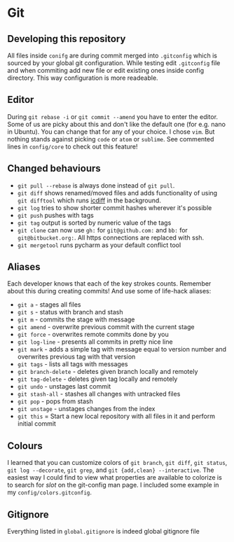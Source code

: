 # Git

## Developing this repository

All files inside `conifg` are during commit merged into `.gitconfig` which is sourced by your global git configuration. While testing edit `.gitconfig` file and when commiting add new file or edit existing ones inside config directory. This way configuration is more readeable.

## Editor

During `git rebase -i` or `git commit --amend` you have to enter the editor. Some of us are picky about this and don't like the default one (for e.g. nano in Ubuntu). You can change that for any of your choice. I chose `vim`. But nothing stands against picking `code` or `atom` or `sublime`. See commented lines in `config/core` to check out this feature!

## Changed behaviours

* `git pull --rebase` is always done instead of `git pull`.
* `git diff` shows renamed/moved files and adds functionality of using `git difftool` which runs [icdiff](https://github.com/jeffkaufman/icdiff) in the background.
* `git log` tries to show shorter commit hashes wherever it's possible
* `git push` pushes with tags
* `git tag` output is sorted by numeric value of the tags
* `git clone` can now use `gh:` for `git@github.com:` and `bb:` for `git@bitbucket.org:`. All https connections are replaced with ssh.
* `git mergetool` runs pycharm as your default conflict tool

## Aliases

Each developer knows that each of the key strokes counts. Remember about this during creating commits! And use some of life-hack aliases:

* `git a` - stages all files
* `git s` - status with branch and stash
* `git m` - commits the stage with message
* `git amend` - overwrite previous commit with the current stage
* `git force` - overwrites remote commits done by you
* `git log-line` - presents all commits in pretty nice line
* `git mark` - adds a simple tag with message equal to version number and overwrites previous tag with that version
* `git tags` - lists all tags with messages
* `git branch-delete` - deletes given branch locally and remotely
* `git tag-delete` - deletes given tag locally and remotely
* `git undo` - unstages last commit
* `git stash-all` - stashes all changes with untracked files
* `git pop` - pops from stash
* `git unstage` - unstages changes from the index
* `git this` = Start a new local repository with all files in it and perform initial commit

## Colours

I learned that you can customize colors of `git branch`, `git diff`, `git status`, `git log --decorate`, `git grep`, and `git {add,clean} --interactive`. The easiest way I could find to view what properties are available to colorize is to search for *slot* on the git-config man page. I included some example in my `config/colors.gitconfig`.

## Gitignore

Everything listed in `global.gitignore` is indeed global gitignore file